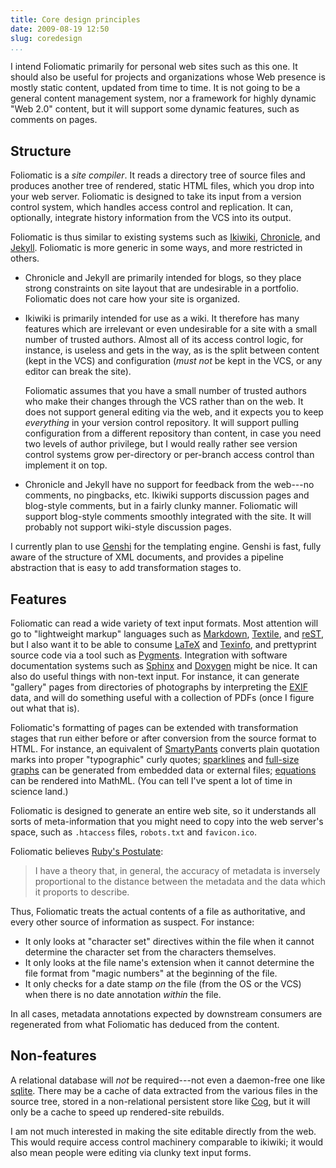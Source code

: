 ```yaml
---
title: Core design principles
date: 2009-08-19 12:50
slug: coredesign
...
```


I intend Foliomatic primarily for personal web sites such as this one.
It should also be useful for projects and organizations whose Web
presence is mostly static content, updated from time to time. It is
not going to be a general content management system, nor a framework
for highly dynamic "Web 2.0" content, but it will support some dynamic
features, such as comments on pages.

## Structure

Foliomatic is a *site compiler*. It reads a directory tree of source
files and produces another tree of rendered, static HTML files, which
you drop into your web server. Foliomatic is designed to take its
input from a version control system, which handles access control and
replication. It can, optionally, integrate history information from
the VCS into its output.

Foliomatic is thus similar to existing systems such as [Ikiwiki][],
[Chronicle][], and [Jekyll][]. Foliomatic is more generic in some
ways, and more restricted in others.

[Ikiwiki]: http://ikiwiki.info/
[Chronicle]: http://www.steve.org.uk/Software/chronicle/
[Jekyll]: http://jekyllrb.com/

<!--more-->

* Chronicle and Jekyll are primarily intended for blogs, so they place
  strong constraints on site layout that are undesirable in a
  portfolio. Foliomatic does not care how your site is organized.

* Ikiwiki is primarily intended for use as a wiki. It therefore has
  many features which are irrelevant or even undesirable for a site
  with a small number of trusted authors. Almost all of its access
  control logic, for instance, is useless and gets in the way, as is
  the split between content (kept in the VCS) and configuration (*must
  not* be kept in the VCS, or any editor can break the site).

  Foliomatic assumes that you have a small number of trusted authors
  who make their changes through the VCS rather than on the web. It
  does not support general editing via the web, and it expects you to
  keep *everything* in your version control repository. It will
  support pulling configuration from a different repository than
  content, in case you need two levels of author privilege, but I
  would really rather see version control systems grow per-directory
  or per-branch access control than implement it on top.

* Chronicle and Jekyll have no support for feedback from the web---no
  comments, no pingbacks, etc. Ikiwiki supports discussion pages and
  blog-style comments, but in a fairly clunky manner. Foliomatic will
  support blog-style comments smoothly integrated with the site. It
  will probably not support wiki-style discussion pages.

I currently plan to use [Genshi][] for the templating engine. Genshi
is fast, fully aware of the structure of XML documents, and provides a
pipeline abstraction that is easy to add transformation stages to.

## Features

Foliomatic can read a wide variety of text input formats. Most
attention will go to "lightweight markup" languages such as
[Markdown][], [Textile][], and [reST][], but I also want it to be able
to consume [LaTeX][] and [Texinfo][], and prettyprint source code via
a tool such as [Pygments][]. Integration with software documentation
systems such as [Sphinx][] and [Doxygen][] might be nice. It can also
do useful things with non-text input. For instance, it can generate
"gallery" pages from directories of photographs by interpreting the
[EXIF][] data, and will do something useful with a collection of
PDFs (once I figure out what that is).

Foliomatic's formatting of pages can be extended with transformation
stages that run either before or after conversion from the source
format to HTML. For instance, an equivalent of [SmartyPants][]
converts plain quotation marks into proper "typographic" curly quotes;
[sparklines][] and [full-size graphs][] can be generated from embedded
data or external files; [equations][] can be rendered into MathML.
(You can tell I've spent a lot of time in science land.)

Foliomatic is designed to generate an entire web site, so it
understands all sorts of meta-information that you might need to copy
into the web server's space, such as `.htaccess` files, `robots.txt`
and `favicon.ico`.

Foliomatic believes [Ruby's Postulate][]:

> I have a theory that, in general, the accuracy of metadata is
> inversely proportional to the distance between the metadata and the
> data which it proports to describe.

Thus, Foliomatic treats the actual contents of a file as
authoritative, and every other source of information as suspect. For
instance:

* It only looks at "character set" directives within the file when it
  cannot determine the character set from the characters themselves.
* It only looks at the file name's extension when it cannot determine
  the file format from "magic numbers" at the beginning of the file.
* It only checks for a date stamp *on* the file (from the OS or the
  VCS) when there is no date annotation *within* the file.

In all cases, metadata annotations expected by downstream consumers
are regenerated from what Foliomatic has deduced from the content.

## Non-features

A relational database will *not* be required---not even a daemon-free
one like [sqlite][]. There may be a cache of data extracted from the
various files in the source tree, stored in a non-relational
persistent store like [Cog][], but it will only be a cache to speed up
rendered-site rebuilds.

I am not much interested in making the site editable directly from the
web. This would require access control machinery comparable to
ikiwiki; it would also mean people were editing via clunky text input
forms.

[Markdown]: http://daringfireball.net/projects/markdown/
[Textile]: http://txstyle.org/
[reST]: http://docutils.sourceforge.net/rst.html
[LaTeX]: http://www.latex-project.org/
[Texinfo]: http://www.gnu.org/software/texinfo/
[Pygments]: http://pygments.org/
[Sphinx]: http://sphinx-doc.org/
[Doxygen]: http://www.doxygen.org/
[EXIF]: http://en.wikipedia.org/wiki/Exchangeable_image_file_format
[Genshi]: http://genshi.edgewall.org/
[SmartyPants]: http://daringfireball.net/projects/smartypants/
[sparklines]: http://sparkline.org/
[full-size graphs]: http://matplotlib.org/
[equations]: http://www1.chapman.edu/~jipsen/mathml/asciimath.html
[Ruby's Postulate]: http://intertwingly.net/blog/2004/09/23/Copy-and-Paste
[sqlite]: http://www.sqlite.org/
[Cog]: http://itamarst.org/software/cog/
